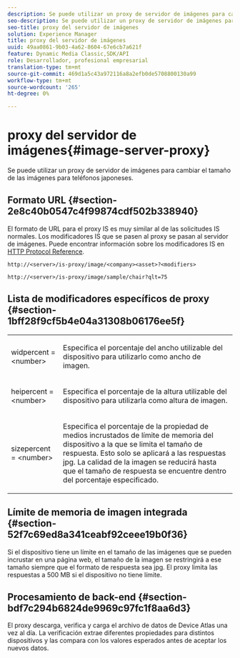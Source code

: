 ```yaml
---
description: Se puede utilizar un proxy de servidor de imágenes para cambiar el tamaño de las imágenes para teléfonos japoneses.
seo-description: Se puede utilizar un proxy de servidor de imágenes para cambiar el tamaño de las imágenes para teléfonos japoneses.
seo-title: proxy del servidor de imágenes
solution: Experience Manager
title: proxy del servidor de imágenes
uuid: 49aa0861-9b03-4a62-8604-67e6cb7a621f
feature: Dynamic Media Classic,SDK/API
role: Desarrollador, profesional empresarial
translation-type: tm+mt
source-git-commit: 469d1a5c43a972116a8a2efb0de5708800130a99
workflow-type: tm+mt
source-wordcount: '265'
ht-degree: 0%

---
```



# proxy del servidor de imágenes{#image-server-proxy}

Se puede utilizar un proxy de servidor de imágenes para cambiar el tamaño de las imágenes para teléfonos japoneses.

## Formato URL {#section-2e8c40b0547c4f99874cdf502b338940}

El formato de URL para el proxy IS es muy similar al de las solicitudes IS normales. Los modificadores IS que se pasen al proxy se pasan al servidor de imágenes. Puede encontrar información sobre los modificadores IS en [HTTP Protocol Reference](../../is-api/http-ref/image-serving-api-ref/c-http-protocol-reference/c-introduction/c-introduction.md#concept-dbbd5241bc6248ad9b9d7f6c635c311e).

`http://<server>/is-proxy/image/<company><asset>?<modifiers>`

`http://<server>/is-proxy/image/sample/chair?qlt=75`

## Lista de modificadores específicos de proxy {#section-1bff28f9cf5b4e04a31308b06176ee5f}

<table id="simpletable_40C1DFB183B54A79BCF65D51ED480CE0"> 
 <tr class="strow"> 
  <td class="stentry"> <p><span class="codeph"> widpercent =  &lt;number&gt;</span> </p></td> 
  <td class="stentry"> <p>Especifica el porcentaje del ancho utilizable del dispositivo para utilizarlo como ancho de imagen. </p></td> 
 </tr> 
 <tr class="strow"> 
  <td class="stentry"> <p><span class="codeph"> heipercent =  &lt;number&gt;</span> </p></td> 
  <td class="stentry"> <p>Especifica el porcentaje de la altura utilizable del dispositivo para utilizarla como altura de imagen. </p></td> 
 </tr> 
 <tr class="strow"> 
  <td class="stentry"> <p><span class="codeph"> sizepercent =  &lt;number&gt;</span> </p></td> 
  <td class="stentry"> <p>Especifica el porcentaje de la propiedad de medios incrustados de límite de memoria del dispositivo a la que se limita el tamaño de respuesta. Esto solo se aplicará a las respuestas jpg. La calidad de la imagen se reducirá hasta que el tamaño de respuesta se encuentre dentro del porcentaje especificado. </p></td> 
 </tr> 
</table>

## Límite de memoria de imagen integrada {#section-52f7c69ed8a341ceabf92ceee19b0f36}

Si el dispositivo tiene un límite en el tamaño de las imágenes que se pueden incrustar en una página web, el tamaño de la imagen se restringirá a ese tamaño siempre que el formato de respuesta sea jpg. El proxy limita las respuestas a 500 MB si el dispositivo no tiene límite.

## Procesamiento de back-end {#section-bdf7c294b6824de9969c97fc1f8aa6d3}

El proxy descarga, verifica y carga el archivo de datos de Device Atlas una vez al día. La verificación extrae diferentes propiedades para distintos dispositivos y las compara con los valores esperados antes de aceptar los nuevos datos.
